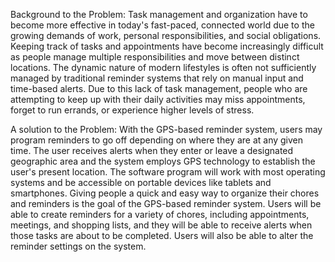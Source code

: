Background to the Problem:
Task management and organization have to become more effective in today's fast-paced, connected world due to the growing demands of work, personal responsibilities, and social obligations. Keeping track of tasks and
appointments have become increasingly difficult as people manage multiple responsibilities and move between distinct locations. The dynamic nature of modern lifestyles is often not sufficiently managed by traditional
reminder systems that rely on manual input and time-based alerts. Due to this lack of task management, people who are attempting to keep up with their daily activities may miss appointments, forget to run errands, or experience higher levels of stress.

A solution to the Problem:
With the GPS-based reminder system, users may program reminders to go off depending on where they are at any given time. The user receives alerts when they enter or leave a designated geographic area and the system
employs GPS technology to establish the user's present location. The software program will work with most operating systems and be accessible on portable devices like tablets and smartphones.
Giving people a quick and easy way to organize their chores and reminders is the goal of the GPS-based reminder system. Users will be able to create reminders for a variety of chores, including appointments,
meetings, and shopping lists, and they will be able to receive alerts when those tasks are about to be completed. Users will also be able to alter the reminder settings on the system.


